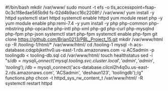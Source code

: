 #!/bin/bash
mkdir /var/www/
sudo mount -t efs -o tls,accesspoint=fsap-0c3c1f8edae565b9d fs-02d4b9acc16c2208f:/ /var/www/
yum install -y httpd 
systemctl start httpd
systemctl enable httpd
yum module reset php -y
yum module enable php:remi-7.4 -y
yum install -y php php-common php-mbstring php-opcache php-intl php-xml php-gd php-curl php-mysqlnd php-fpm php-json
systemctl start php-fpm
systemctl enable php-fpm
git clone https://github.com/Brian0213/PBL_Project_15.git
mkdir /var/www/html
cp -R /tooling-1/html/*  /var/www/html/
cd /tooling-1
mysql -h acs-database.cdqpbjkethv0.us-east-1.rds.amazonaws.com -u ACSadmin -p toolingdb < tooling-db.sql
cd /var/www/html/
touch healthstatus
sed -i "s/$db = mysqli_connect('mysql.tooling.svc.cluster.local', 'admin', 'admin', 'tooling');/$db = mysqli_connect('acs-database.cilcnl2h4q0u.us-east-2.rds.amazonaws.com', 'ACSadmin', 'deshaun123', 'toolingdb');/g" functions.php
chcon -t httpd_sys_rw_content_t /var/www/html/ -R
systemctl restart httpd